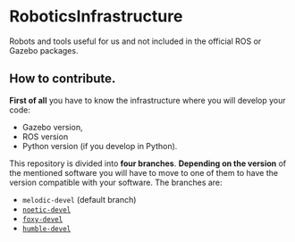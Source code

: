 # RoboticsInfrastructure

Robots and tools useful for us and not included in the official ROS or Gazebo packages.

## How to contribute.

**First of all** you have to know the infrastructure where you will develop your code: 

- Gazebo version,
- ROS version
- Python version (if you develop in Python).

This repository is divided into **four branches**. **Depending on the version** of the mentioned software you will have to move to one of them to have the version compatible with your software. The branches are:
- `melodic-devel` (default branch)
- [`noetic-devel`](https://github.com/JdeRobot/CustomRobots/tree/noetic-devel)
- [`foxy-devel`](https://github.com/JdeRobot/CustomRobots/tree/foxy-devel)
- [`humble-devel`](https://github.com/JdeRobot/CustomRobots/tree/humble-devel)

